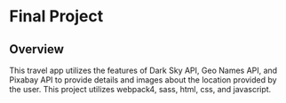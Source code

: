 # Final Project

## Overview
This travel app utilizes the features of Dark Sky API, Geo Names API, and Pixabay API to provide details and images about the location provided by the user. This project utilizes webpack4, sass, html, css, and javascript.